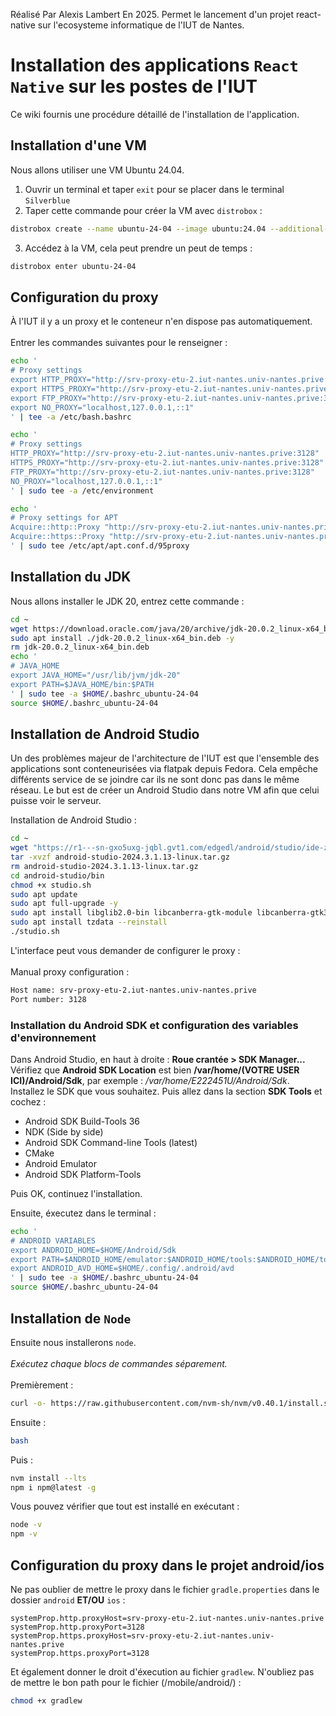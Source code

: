 Réalisé Par Alexis Lambert En 2025.
Permet le lancement d'un projet react-native sur l'ecosysteme informatique de l'IUT de Nantes.

# Installation des applications `React Native` sur les postes de l'IUT

Ce wiki fournis une procédure détaillé de l'installation de l'application.  

## Installation d'une VM
Nous allons utiliser une VM Ubuntu 24.04. 

1. Ouvrir un terminal et taper `exit` pour se placer dans le terminal `Silverblue`
2. Taper cette commande pour créer la VM avec `distrobox` :

```bash
distrobox create --name ubuntu-24-04 --image ubuntu:24.04 --additional-packages "nano git" -I -Y
```

3. Accédez à la VM, cela peut prendre un peut de temps :

```bash
distrobox enter ubuntu-24-04
```

## Configuration du proxy
À l'IUT il y a un proxy et le conteneur n'en dispose pas automatiquement.\
\
Entrer les commandes suivantes pour le renseigner :

```bash
echo '
# Proxy settings
export HTTP_PROXY="http://srv-proxy-etu-2.iut-nantes.univ-nantes.prive:3128"
export HTTPS_PROXY="http://srv-proxy-etu-2.iut-nantes.univ-nantes.prive:3128"
export FTP_PROXY="http://srv-proxy-etu-2.iut-nantes.univ-nantes.prive:3128"
export NO_PROXY="localhost,127.0.0.1,::1"
' | tee -a /etc/bash.bashrc

echo '
# Proxy settings
HTTP_PROXY="http://srv-proxy-etu-2.iut-nantes.univ-nantes.prive:3128"
HTTPS_PROXY="http://srv-proxy-etu-2.iut-nantes.univ-nantes.prive:3128"
FTP_PROXY="http://srv-proxy-etu-2.iut-nantes.univ-nantes.prive:3128"
NO_PROXY="localhost,127.0.0.1,::1"
' | sudo tee -a /etc/environment

echo '
# Proxy settings for APT
Acquire::http::Proxy "http://srv-proxy-etu-2.iut-nantes.univ-nantes.prive:3128";
Acquire::https::Proxy "http://srv-proxy-etu-2.iut-nantes.univ-nantes.prive:3128";
' | sudo tee /etc/apt/apt.conf.d/95proxy
```

## Installation du JDK
Nous allons installer le JDK 20, entrez cette commande :

```bash
cd ~
wget https://download.oracle.com/java/20/archive/jdk-20.0.2_linux-x64_bin.deb
sudo apt install ./jdk-20.0.2_linux-x64_bin.deb -y
rm jdk-20.0.2_linux-x64_bin.deb
echo '
# JAVA_HOME
export JAVA_HOME="/usr/lib/jvm/jdk-20"
export PATH=$JAVA_HOME/bin:$PATH
' | sudo tee -a $HOME/.bashrc_ubuntu-24-04
source $HOME/.bashrc_ubuntu-24-04
```

## Installation de Android Studio

Un des problèmes majeur de l'architecture de l'IUT est que l'ensemble des applications sont conteneurisées via flatpak depuis Fedora. Cela empêche différents service de se joindre car ils ne sont donc pas dans le même réseau. Le but est de créer un Android Studio dans notre VM afin que celui puisse voir le serveur.

Installation de Android Studio :

```bash
cd ~
wget "https://r1---sn-gxo5uxg-jqbl.gvt1.com/edgedl/android/studio/ide-zips/2024.3.1.13/android-studio-2024.3.1.13-linux.tar.gz"
tar -xvzf android-studio-2024.3.1.13-linux.tar.gz
rm android-studio-2024.3.1.13-linux.tar.gz
cd android-studio/bin
chmod +x studio.sh
sudo apt update
sudo apt full-upgrade -y
sudo apt install libglib2.0-bin libcanberra-gtk-module libcanberra-gtk3-module libpulse0 libnss3 libxkbfile1 libxcb-xinerama0 libxcb-cursor0 libx11-xcb1 libxcb1 qt5-qmake qtbase5-dev qtchooser qt5-qmake-bin libxcb1-dev libx11-6 libvulkan1 ninja-build -y
sudo apt install tzdata --reinstall
./studio.sh
```

L'interface peut vous demander de configurer le proxy : \
\
Manual proxy configuration :
```bash
Host name: srv-proxy-etu-2.iut-nantes.univ-nantes.prive
Port number: 3128
```
### Installation du Android SDK et configuration des variables d'environnement

Dans Android Studio, en haut à droite : **Roue crantée > SDK Manager...**
Vérifiez que **Android SDK Location** est bien **/var/home/(VOTRE USER ICI)/Android/Sdk**, par exemple :
*/var/home/E222451U/Android/Sdk*.
Installez le SDK que vous souhaitez.
Puis allez dans la section **SDK Tools** et cochez :
- Android SDK Build-Tools 36
- NDK (Side by side)
- Android SDK Command-line Tools (latest)
- CMake
- Android Emulator
- Android SDK Platform-Tools

Puis OK, continuez l'installation.

Ensuite, éxecutez dans le terminal :

```bash
echo '
# ANDROID VARIABLES
export ANDROID_HOME=$HOME/Android/Sdk
export PATH=$ANDROID_HOME/emulator:$ANDROID_HOME/tools:$ANDROID_HOME/tools/bin:$ANDROID_HOME/platform-tools:$PATH
export ANDROID_AVD_HOME=$HOME/.config/.android/avd
' | sudo tee -a $HOME/.bashrc_ubuntu-24-04
source $HOME/.bashrc_ubuntu-24-04
```

## Installation de `Node`
Ensuite nous installerons `node`.  \
\
*Exécutez chaque blocs de commandes séparement.* \
\
Premièrement :
```sh
curl -o- https://raw.githubusercontent.com/nvm-sh/nvm/v0.40.1/install.sh | bash
```

Ensuite :
```sh
bash
```

Puis :
```sh
nvm install --lts
npm i npm@latest -g
```

Vous pouvez vérifier que tout est installé en exécutant :
```sh
node -v
npm -v
```

## Configuration du proxy dans le projet android/ios
Ne pas oublier de mettre le proxy dans le fichier `gradle.properties` dans le dossier `android` **ET/OU** `ios` :

```properties
systemProp.http.proxyHost=srv-proxy-etu-2.iut-nantes.univ-nantes.prive
systemProp.http.proxyPort=3128
systemProp.https.proxyHost=srv-proxy-etu-2.iut-nantes.univ-nantes.prive
systemProp.https.proxyPort=3128
```

Et également donner le droit d'éxecution au fichier `gradlew`. N'oubliez pas de mettre le bon path pour le fichier (/mobile/android/) :
```bash
chmod +x gradlew
```